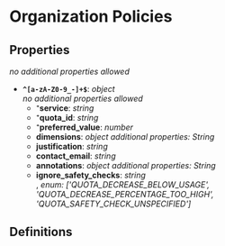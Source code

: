 # Organization Policies

<!-- markdownlint-disable MD036 -->

## Properties

*no additional properties allowed*

- **`^[a-zA-Z0-9_-]+$`**: *object*
  <br>*no additional properties allowed*
  - ⁺**service**: *string*
  - ⁺**quota_id**: *string*
  - ⁺**preferred_value**: *number*
  - **dimensions**: *object*
    *additional properties: String*
  - **justification**: *string*
  - **contact_email**: *string*
  - **annotations**: *object*
    *additional properties: String*
  - **ignore_safety_checks**: *string*
<br>, *enum: ['QUOTA_DECREASE_BELOW_USAGE', 'QUOTA_DECREASE_PERCENTAGE_TOO_HIGH', 'QUOTA_SAFETY_CHECK_UNSPECIFIED']*

## Definitions

